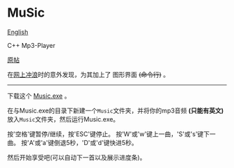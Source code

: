# MuSic

[English](https://github.com/Lirzh/Music/blob/main/README-en.md)  

C++ Mp3-Player

[原帖](https://www.cnblogs.com/fox-nest/p/13216655.html)  

在[网上冲浪](https://www.cnblogs.com/fox-nest/p/13216655.html)时的意外发现，为其加上了   图形界面 ~~(命令行)~~  。

------

下载这个 [Music.exe](https://github.com/Lirzh/Music/releases/download/renascent/Music.exe) 。

在与Music.exe的目录下新建一个`Music`文件夹，并将你的mp3音频 **(只能有英文)** 放入`Music`文件夹，然后运行Music.exe。

按'空格'键暂停/继续，按'ESC'键停止。
按'W'或'w'键上一曲，'S'或's'键下一曲。
按'A'或'a'键倒退5秒，'D'或'd'键快进5秒。

然后开始享受吧(可以自动下一首以及展示进度条)。
